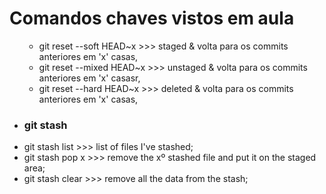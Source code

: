 # Comandos chaves vistos em aula

<ul>
    <ul>
        <li>git reset --soft HEAD~x >>> staged & volta para os commits anteriores em 'x' casas,</li>
        <li>git reset --mixed HEAD~x >>> unstaged & volta para os commits anteriores em 'x' casasr,</li>
        <li>git reset --hard HEAD~x >>> deleted & volta para os commits anteriores em 'x' casas,</li>
    </ul>
    <li><h3>git stash</h3></li>
    <li>git stash list >>> list of files I've stashed;</li>
    <li>git stash pop x >>> remove the xº stashed file and put it on the staged area;</li>
    <li>git stash clear >>> remove all the data from the stash;</li>
</ul>